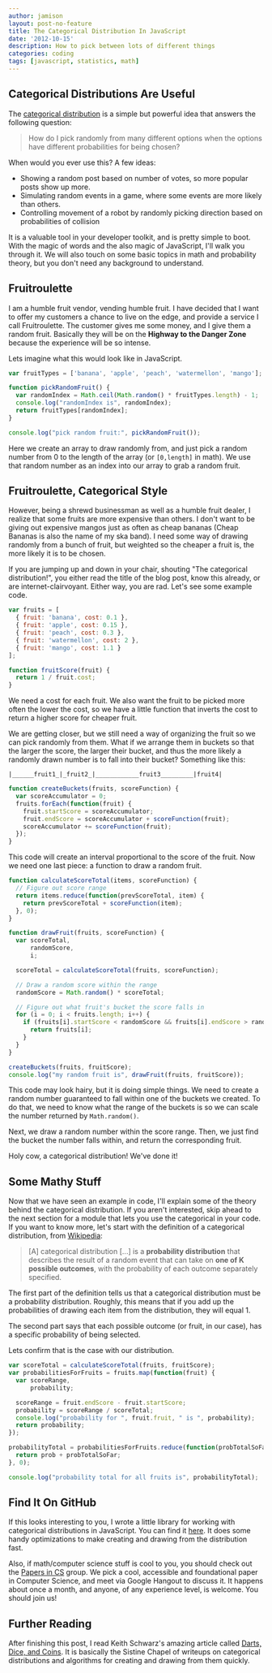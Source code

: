 ```yaml
---
author: jamison
layout: post-no-feature
title: The Categorical Distribution In JavaScript
date: '2012-10-15'
description: How to pick between lots of different things
categories: coding
tags: [javascript, statistics, math]
---
```


## Categorical Distributions Are Useful
The
[categorical distribution](http://en.wikipedia.org/wiki/Categorical_distribution)
is a simple but powerful idea that answers the following question:

> How do I pick randomly from many different options when the options have
> different probabilities for being chosen?

When would you ever use this? A few ideas:

* Showing a random post based on number of votes, so more popular posts show up more.
* Simulating random events in a game, where some events are more likely than others.
* Controlling movement of a robot by randomly picking direction based on probabilities of collision

It is a valuable tool in your developer toolkit, and is pretty simple to boot.
With the magic of words and the also magic of JavaScript, I'll walk you through
it. We will also touch on some basic topics in math and probability theory, but
you don't need any background to understand.

## Fruitroulette

I am a humble fruit vendor, vending humble fruit. I have decided that I want to
offer my customers a chance to live on the edge, and provide a service I call
Fruitroulette. The customer gives me some money, and I give them a random fruit.
Basically they will be on the __Highway to the Danger Zone__ because the experience
will be so intense.

Lets imagine what this would look like in JavaScript.

```javascript
var fruitTypes = ['banana', 'apple', 'peach', 'watermellon', 'mango'];

function pickRandomFruit() {
  var randomIndex = Math.ceil(Math.random() * fruitTypes.length) - 1;
  console.log("randomIndex is", randomIndex);
  return fruitTypes[randomIndex];
}

console.log("pick random fruit:", pickRandomFruit());
```

Here we create an array to draw randomly from, and just pick a random number
from 0 to the length of the array (or `[0,length]` in math). We use that
random number as an index into our array to grab a random fruit.

## Fruitroulette, Categorical Style

However, being a shrewd businessman as well as a humble fruit dealer, I realize
that some fruits are more expensive than others. I don't want to be giving out
expensive mangos just as often as cheap bananas (Cheap Bananas is also the name
of my ska band). I need some way of drawing randomly from a bunch of fruit,
but weighted so the cheaper a fruit is, the more likely it is to be chosen.

If you are jumping up and down in your chair, shouting "The categorical
distribution!", you either read the title of the blog post, know this already,
or are internet-clairvoyant. Either way, you are rad. Let's see some example code.

```javascript
var fruits = [
  { fruit: 'banana', cost: 0.1 },
  { fruit: 'apple', cost: 0.15 },
  { fruit: 'peach', cost: 0.3 },
  { fruit: 'watermellon', cost: 2 },
  { fruit: 'mango', cost: 1.1 }
];

function fruitScore(fruit) {
  return 1 / fruit.cost;
}
```

We need a cost for each fruit. We also want the fruit to be picked more often
the lower the cost, so we have a little function that inverts the cost to 
return a higher score for cheaper fruit.

We are getting closer, but we still need a way of organizing the fruit so
we can pick randomly from them. What if we arrange them in buckets so that
the larger the score, the larger their bucket, and thus the more likely a
randomly drawn number is to fall into their bucket? Something like this:


`|______fruit1_|_fruit2_|____________fruit3_________|fruit4|`


```javascript
function createBuckets(fruits, scoreFunction) {
  var scoreAccumulator = 0;
  fruits.forEach(function(fruit) {
    fruit.startScore = scoreAccumulator;
    fruit.endScore = scoreAccumulator + scoreFunction(fruit);
    scoreAccumulator += scoreFunction(fruit);
  });
}
```

This code will create an interval proportional to the score of the fruit. Now
we need one last piece: a function to draw a random fruit.


```javascript
function calculateScoreTotal(items, scoreFunction) {
  // Figure out score range
  return items.reduce(function(prevScoreTotal, item) {
    return prevScoreTotal + scoreFunction(item);
  }, 0);
}

function drawFruit(fruits, scoreFunction) {
  var scoreTotal,
      randomScore,
      i;

  scoreTotal = calculateScoreTotal(fruits, scoreFunction);

  // Draw a random score within the range
  randomScore = Math.random() * scoreTotal;

  // Figure out what fruit's bucket the score falls in
  for (i = 0; i < fruits.length; i++) {
    if (fruits[i].startScore < randomScore && fruits[i].endScore > randomScore) {
      return fruits[i];
    }
  }
}

createBuckets(fruits, fruitScore);
console.log("my random fruit is", drawFruit(fruits, fruitScore));
```

This code may look hairy, but it is doing simple things. We need to create
a random number guaranteed to fall within one of the buckets we created. To do
that, we need to know what the range of the buckets is so we can scale the
number returned by `Math.random()`.

Next, we draw a random number within the score range. Then, we just find the
bucket the number falls within, and return the corresponding fruit.

Holy cow, a categorical distribution! We've done it!

## Some Mathy Stuff

Now that we have seen an example in code, I'll explain some of the theory behind
the categorical distribution. If you aren't interested, skip ahead to the next section for a module that
lets you use the categorical in your code. If you want to know more, let's start
with  the definition of a categorical distribution, from
[Wikipedia](http://en.wikipedia.org/wiki/Categorical_distribution):

> [A] categorical distribution [...] is a **probability distribution** that
> describes the result of a random event that can take on **one of K possible
> outcomes**, with the probability of each outcome separately specified.

The first part of the definition tells us that a categorical distribution must
be a probability distribution. Roughly, this means that if you add up the
probabilities of drawing each item from the distribution, they will equal 1.

The second part says that each possible outcome (or fruit, in our case), has a
specific probability of being selected.

Lets confirm that is the case with our distribution.

```javascript
var scoreTotal = calculateScoreTotal(fruits, fruitScore);
var probabilitiesForFruits = fruits.map(function(fruit) {
  var scoreRange,
      probability;

  scoreRange = fruit.endScore - fruit.startScore;
  probability = scoreRange / scoreTotal;
  console.log("probability for ", fruit.fruit, " is ", probability);
  return probability;
});

probabilityTotal = probabilitiesForFruits.reduce(function(probTotalSoFar, prob) {
  return prob + probTotalSoFar;
}, 0);

console.log("probability total for all fruits is", probabilityTotal);
```

## Find It On GitHub

If this looks interesting to you, I wrote a little library for working with
categorical distributions in JavaScript. You can find it
[here](https://github.com/jergason/categorical). It does some handy optimizations
to make creating and drawing from the distribution fast.

Also, if math/computer science stuff is cool to you, you should check out the
[Papers in CS](https://groups.google.com/forum/?fromgroups#!forum/papers-in-computer-science)
group. We pick a cool, accessible and foundational paper in Computer Science, 
and meet via Google Hangout to discuss it. It happens about once a month, and
anyone, of any experience level, is welcome. You should join us!

## Further Reading

After finishing this post, I read Keith Schwarz's amazing article called
[Darts, Dice, and Coins](http://www.keithschwarz.com/darts-dice-coins/). It
is basically the Sistine Chapel of writeups on categorical distributions and
algorithms for creating and drawing from them quickly.
